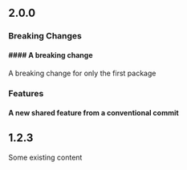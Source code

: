 ## 2.0.0

### Breaking Changes

#### #### A breaking change

A breaking change for only the first package

### Features

#### A new shared feature from a conventional commit

## 1.2.3

Some existing content
